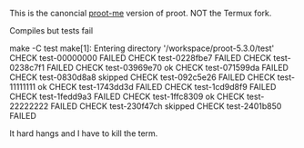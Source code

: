 This is the canoncial [proot-me](https://proot-me.github.io) version of proot.
NOT the Termux fork.

Compiles but tests fail

make -C test
make[1]: Entering directory '/workspace/proot-5.3.0/test'
  CHECK	test-00000000 FAILED
  CHECK	test-0228fbe7 FAILED
  CHECK	test-0238c7f1 FAILED
  CHECK	test-03969e70 ok
  CHECK	test-071599da FAILED
  CHECK	test-0830d8a8 skipped
  CHECK	test-092c5e26 FAILED
  CHECK	test-11111111 ok
  CHECK	test-1743dd3d FAILED
  CHECK	test-1cd9d8f9 FAILED
  CHECK	test-1fedd9a3 FAILED
  CHECK	test-1ffc8309 ok
  CHECK	test-22222222 FAILED
  CHECK	test-230f47ch skipped
  CHECK	test-2401b850 FAILED

It hard hangs and I have to kill the term.
